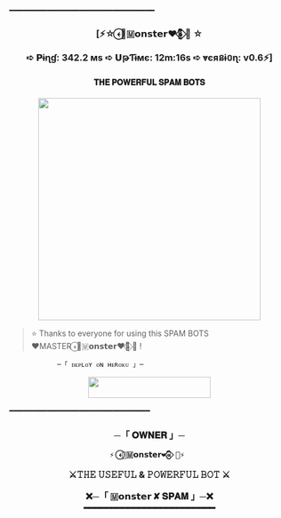 ━━━━━━━━━━━━━━━━━━━━━━━━━━━━━━━  
  <h3 align="center"><b>[⚡☆ 𐎓⃝🌺🇲𝗼𝗻𝘀𝘁𝗲𝗿❤‍🔥⃟⃚⃐ 🌿 ☆ 

 ➪ 𝗣ɨɳɠ: 342.2 ᴍs 
 ➪ 𝗨թƬɨмє: 12m:16s 
 ➪ ⩔єяនɨ០ɳ: v0.6⚡]</b></h1>  
  
  <h4 align="center">  𝐓𝐇𝐄 𝐏𝐎𝐖𝐄𝐑𝐅𝐔𝐋 𝐒𝐏𝐀𝐌 𝐁𝐎𝐓𝐒</h4>  
  
  <p align="center"><a href="https://Heart_Connection"><img src="https://graph.org/file/a5b4f18770caacd1cdc7c.jpg" width="400"></a></p>  
  
  
  > ⭐️ Thanks to everyone for using this SPAM BOTS  
   ❤️MASTER  𐎓⃝🌺🇲𝗼𝗻𝘀𝘁𝗲𝗿❤‍🔥⃟⃚⃐ 🌿  !  
  
                ─「 ᴅᴇᴩʟᴏʏ ᴏɴ ʜᴇʀᴏᴋᴜ 」─  
  
  </h3>  
  
  
 <p align="center"><a href="https://dashboard.heroku.com/new?template=https://github.com/MrHacker5575/CoDeX_SPAMBOT"> <img src="https://img.shields.io/badge/Deploy%20On%20Heroku-black?style=for-the-badge&logo=heroku" width="220" height="38.45"/></a></p> 
  
  ━━━━━━━━━━━━━━━━━━━━━━━━━━━━━━  
  <h3 align="center">  
      ─「 𝐎𝐖𝐍𝐄𝐑 」─  
  
     ⚡ 𐎓⃝🌺🇲𝗼𝗻𝘀𝘁𝗲𝗿❤‍🔥⃟⃚⃐ 🌿⚡  
  
  ⚔️𝚃𝙷𝙴 𝚄𝚂𝙴𝙵𝚄𝙻 & 𝙿𝙾𝚆𝙴𝚁𝙵𝚄𝙻 𝙱𝙾𝚃 ⚔️   
  
  ❌─「 🇲𝗼𝗻𝘀𝘁𝗲𝗿 ✘ 𝐒𝐏𝐀𝐌 」─❌</b>  
  ━━━━━━━━━━━━━━━━━━━━━━━━
